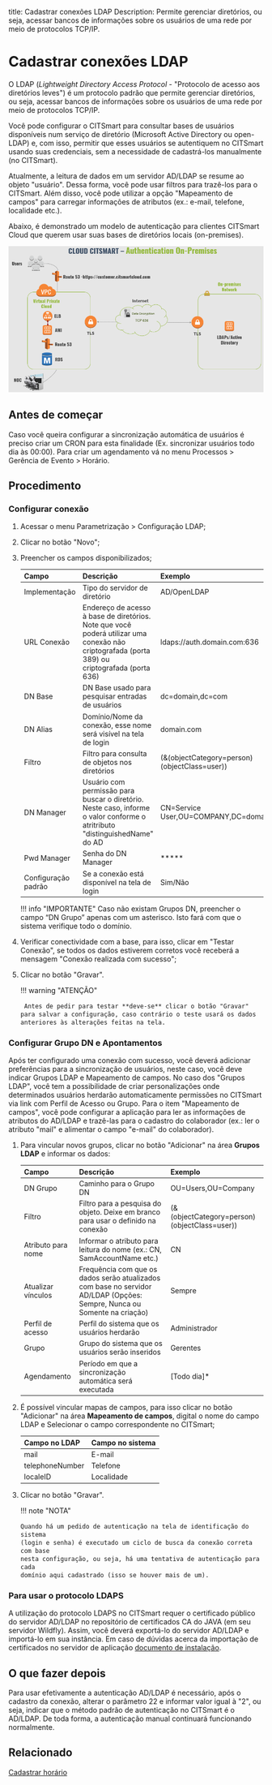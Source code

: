 title: Cadastrar conexões LDAP
Description: Permite gerenciar diretórios, ou seja, acessar bancos de informações sobre os usuários de uma rede por meio de protocolos TCP/IP.

# Cadastrar conexões LDAP

O LDAP (*Lightweight Directory Access Protocol* - "Protocolo de acesso aos
diretórios leves") é um protocolo padrão que permite gerenciar diretórios, ou
seja, acessar bancos de informações sobre os usuários de uma rede por meio de
protocolos TCP/IP.

Você pode configurar o CITSmart para consultar bases de usuários disponíveis num serviço de diretório (Microsoft Active Directory ou open-LDAP) e, com isso, permitir que esses usuários se autentiquem no CITSmart usando suas credenciais, sem a necessidade de cadastrá-los manualmente (no CITSmart).

Atualmente, a leitura de dados em um servidor AD/LDAP se resume ao objeto "usuário". Dessa forma, você pode usar filtros para trazê-los para o CITSmart. Além disso, você pode utilizar a opção "Mapeamento de campos" para carregar informações de atributos (ex.: e-mail, telefone, localidade etc.).

Abaixo, é demonstrado um modelo de autenticação para clientes CITSmart Cloud que querem usar suas bases de diretórios locais (on-premises).

![Autenticação CITSmart LDAP](images/cloud-arch-authentication.png)

## Antes de começar

Caso você queira configurar a sincronização automática de usuários é preciso criar um CRON para esta finalidade (Ex. sincronizar usuários todo dia às 00:00). Para criar um agendamento vá no menu Processos > Gerência de Evento > Horário.

## Procedimento

### Configurar conexão

1.  Acessar o menu Parametrização > Configuração LDAP;
2.  Clicar no botão "Novo";
3.  Preencher os campos disponibilizados;

    | Campo | Descrição | Exemplo |
    |-----|---------|-------|
    | Implementação | Tipo do servidor de diretório | AD/OpenLDAP |
    | URL Conexão | Endereço de acesso à base de diretórios. Note que você poderá utilizar uma conexão não criptografada (porta 389) ou criptografada (porta 636) | ldaps://auth.domain.com:636 |
    | DN Base | DN Base usado para pesquisar entradas de usuários|dc=domain,dc=com |
    | DN Alias | Domínio/Nome da conexão, esse nome será visível na tela de login|domain.com |
    | Filtro | Filtro  para consulta de objetos nos diretórios | (&(objectCategory=person)(objectClass=user)) |
    | DN Manager | Usuário com permissão para buscar o diretório. Neste caso, informe o valor conforme o atritributo "distinguishedName" do AD | CN=Service User,OU=COMPANY,DC=domain,DC=com |
    | Pwd Manager|Senha do DN Manager | ***** |
    | Configuração padrão | Se a conexão está disponível na tela de login | Sim/Não |

    !!! info "IMPORTANTE"
        Caso não existam Grupos DN, preencher o campo “DN Grupo” apenas com um asterisco. Isto fará com que o sistema verifique todo o domínio.

4. Verificar conectividade com a base, para isso, clicar em "Testar Conexão", se todos os dados estiverem corretos você receberá a mensagem "Conexão realizada com sucesso";
5. Clicar no botão "Gravar".

    !!! warning "ATENÇÃO"

        Antes de pedir para testar **deve-se** clicar o botão "Gravar" para salvar a configuração, caso contrário o teste usará os dados anteriores às alterações feitas na tela.

### Configurar Grupo DN e Apontamentos

Após ter configurado uma conexão com sucesso, você deverá adicionar preferências para a sincronização de usuários, neste caso, você deve indicar Grupos LDAP e Mapeamento de campos. No caso dos "Grupos LDAP", você tem a possibilidade de criar personalizações onde determinados usuários herdarão automaticamente permissões no CITSmart via link com Perfil de Acesso ou Grupo. Para o item "Mapeamento de campos", você pode configurar a aplicação para ler as informações de atributos do AD/LDAP e trazê-las para o cadastro do colaborador (ex.: ler o atributo "mail" e alimentar o campo "e-mail" do colaborador).

1.  Para vincular novos grupos, clicar no botão "Adicionar" na área **Grupos LDAP** e informar os dados:

    | Campo | Descrição | Exemplo |
    |-------|-----------|---------|
    | DN Grupo | Caminho para o Grupo DN | OU=Users,OU=Company |
    | Filtro | Filtro para a pesquisa do objeto. Deixe em branco para usar o definido na conexão | (&(objectCategory=person)(objectClass=user)) |
    | Atributo para nome | Informar o atributo para leitura do nome (ex.: CN, SamAccountName etc.)  | CN |
    | Atualizar vínculos | Frequência com que os dados serão atualizados com base no servidor AD/LDAP (Opções: Sempre, Nunca ou Somente na criação) | Sempre |
    | Perfil de acesso | Perfil do sistema que os usuários herdarão | Administrador |
    | Grupo | Grupo do sistema que os usuários serão inseridos | Gerentes |
    | Agendamento | Período em que a sincronização automática será executada | [Todo dia]* |


2.  É possível vincular mapas de campos, para isso clicar no botão "Adicionar"
    na área **Mapeamento de campos**, digital o nome do campo LDAP e Selecionar o campo correspondente no CITSmart;

    | Campo no LDAP | Campo no sistema |
    |-------|-----------|
    | mail | E-mail |
    | telephoneNumber | Telefone |
    | localeID | Localidade |

3.  Clicar no botão "Gravar".

    !!! note "NOTA"

        Quando há um pedido de autenticação na tela de identificação do sistema
        (login e senha) é executado um ciclo de busca da conexão correta com base
        nesta configuração, ou seja, há uma tentativa de autenticação para cada
        domínio aqui cadastrado (isso se houver mais de um).


### Para usar o protocolo LDAPS

A utilização do protocolo LDAPS no CITSmart requer o certificado público do servidor AD/LDAP no repositório de certificados CA do JAVA (em seu servidor Wildfly). Assim, você deverá exportá-lo do servidor AD/LDAP e importá-lo em sua instância. Em caso de dúvidas acerca da importação de certificados no servidor de aplicação [documento de instalação][1].

## O que fazer depois

Para usar efetivamente a autenticação AD/LDAP é necessário, após o cadastro da conexão, alterar o parâmetro 22 e informar valor igual à "2", ou seja, indicar que o método padrão de autenticação no CITSmart é o AD/LDAP. De toda forma, a autenticação manual continuará funcionando normalmente.

## Relacionado

[Cadastrar horário][2]


[1]:/pt-br/citsmart-platform-8/get-started/installation-and-upgrade/perform-installation.html
[2]:/pt-br/citsmart-platform-8/processes/event/configuration/register-time.html
